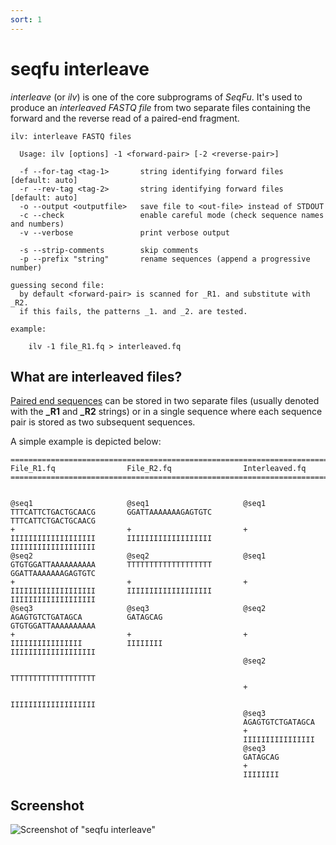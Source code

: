 ```yaml
---
sort: 1
---
```

# seqfu interleave

*interleave* (or *ilv*) is one of the core subprograms of *SeqFu*.
It's used to produce an _interleaved FASTQ file_ from two separate 
files containing the forward and the reverse read of a paired-end 
fragment.

```text
ilv: interleave FASTQ files

  Usage: ilv [options] -1 <forward-pair> [-2 <reverse-pair>]

  -f --for-tag <tag-1>       string identifying forward files [default: auto]
  -r --rev-tag <tag-2>       string identifying forward files [default: auto]
  -o --output <outputfile>   save file to <out-file> instead of STDOUT
  -c --check                 enable careful mode (check sequence names and numbers)
  -v --verbose               print verbose output

  -s --strip-comments        skip comments
  -p --prefix "string"       rename sequences (append a progressive number)

guessing second file:
  by default <forward-pair> is scanned for _R1. and substitute with _R2.
  if this fails, the patterns _1. and _2. are tested.

example:

    ilv -1 file_R1.fq > interleaved.fq
```

## What are interleaved files?

[Paired end sequences](https://www.illumina.com/science/technology/next-generation-sequencing/plan-experiments/paired-end-vs-single-read.html) can be stored in two separate files 
(usually denoted with the **_R1** and **_R2** strings) or in a single sequence where each sequence pair is 
stored as two subsequent sequences.

A simple example is depicted below:

```text
=======================================================================
File_R1.fq                File_R2.fq                Interleaved.fq
=======================================================================


@seq1                     @seq1                     @seq1
TTTCATTCTGACTGCAACG       GGATTAAAAAAAGAGTGTC       TTTCATTCTGACTGCAACG
+                         +                         +
IIIIIIIIIIIIIIIIIII       IIIIIIIIIIIIIIIIIII       IIIIIIIIIIIIIIIIIII
@seq2                     @seq2                     @seq1
GTGTGGATTAAAAAAAAAA       TTTTTTTTTTTTTTTTTTT       GGATTAAAAAAAGAGTGTC
+                         +                         +
IIIIIIIIIIIIIIIIIII       IIIIIIIIIIIIIIIIIII       IIIIIIIIIIIIIIIIIII
@seq3                     @seq3                     @seq2 
AGAGTGTCTGATAGCA          GATAGCAG                  GTGTGGATTAAAAAAAAAA
+                         +                         +
IIIIIIIIIIIIIIII          IIIIIIII                  IIIIIIIIIIIIIIIIIII
                                                    @seq2
                                                    TTTTTTTTTTTTTTTTTTT
                                                    +
                                                    IIIIIIIIIIIIIIIIIII
                                                    @seq3
                                                    AGAGTGTCTGATAGCA
                                                    +
                                                    IIIIIIIIIIIIIIII
                                                    @seq3
                                                    GATAGCAG
                                                    +
                                                    IIIIIIII
```


## Screenshot

![Screenshot of "seqfu interleave"]({{site.baseurl}}/img/screenshot-interleave.svg "SeqFu interleave")